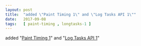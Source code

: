 ```yaml
---
layout: post
title:  "added \"Paint Timing 1\" and \"Log Tasks API 1\""
date:   2017-09-08
tags:   [ paint-timing , longtasks-1 ]
---
```


added "[Paint Timing 1](/spec/paint-timing)" and "[Log Tasks API 1](/spec/longtasks-1)"

